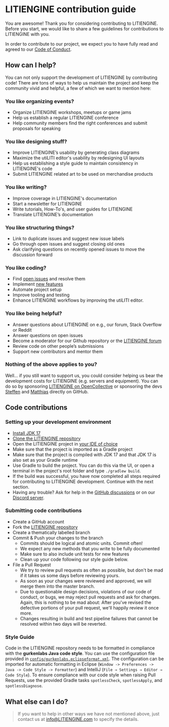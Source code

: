 # LITIENGINE contribution guide
You are awesome! Thank you for considering contributing to LITIENGINE.
Before you start, we would like to share a few guidelines for contributions to LITIENGINE with you.

In order to contribute to our project, we expect you to have fully read and agreed to our [Code of Conduct](https://github.com/gurkenlabs/LITIENGINE/blob/master/CODE_OF_CONDUCT.md). 

## How can I help?
You can not only support the development of LITIENGINE by contributing code!
There are tons of ways to help us maintain the project and keep the community vivid and helpful, 
a few of which we want to mention here:

### You like organizing events?

* Organize LITIENGINE workshops, meetups or game jams
* Help us establish a regular LITIENGINE conference
* Help community members find the right conferences and submit proposals for speaking

### You like designing stuff?

* Improve LITIENGINE’s usability by generating class diagrams
* Maximize the utiLITI editor's usability by redesigning UI layouts
* Help us establishing a style guide to maintain consistency in LITIENGINE's code
* Submit LITIENGINE related art to be used on merchandise products

### You like writing?

* Improve coverage in LITIENGINE's documentation
* Start a newsletter for LITIENGINE
* Write tutorials, How-To's, and user guides for LITIENGINE
* Translate LITIENGINE’s documentation

### You like structuring things?

* Link to duplicate issues and suggest new issue labels
* Go through open issues and suggest closing old ones
* Ask clarifying questions on recently opened issues to move the discussion forward

### You like coding?
* Find [open issues](https://github.com/gurkenlabs/litiengine/issues) and resolve them
* Implement [new features](https://github.com/gurkenlabs/litiengine/issues?q=is%3Aopen+is%3Aissue+label%3Afeature)
* Automate project setup
* Improve tooling and testing
* Enhance LITIENGINE workflows by improving the utiLITI editor.

### You like being helpful?
* Answer questions about LITIENGINE on e.g., our forum, Stack Overflow or Reddit
* Answer questions on open issues
* Become a moderator for our Github repository or the [LITIENGINE forum](https://forum.LITIENGINE.com/)
* Review code on other people’s submissions
* Support new contributors and mentor them

### Nothing of the above applies to you?
Well... if you still want to support us, you could consider helping us bear the development costs for LITIENGINE (e.g. servers and equipment).
You can do so by sponsoring [LITIENGINE on OpenCollective](https://opencollective.com/litiengine) or sponsoring the devs [Steffen](https://github.com/sponsors/steffen-wilke) and [Matthias](https://github.com/sponsors/nightm4re94) directly on GitHub.

## Code contributions
### Setting up your development environment
* [Install JDK 17](https://litiengine.com/docs/getting-started/install-jdk/)
* [Clone the LITIENGINE repository](https://github.com/gurkenlabs/litiengine.git)
* Open the LITIENGINE project in [your IDE of choice](https://litiengine.com/docs/getting-started/development-environment/)
* Make sure that the project is imported as a Gradle project
* Make sure that the project is compiled with JDK 17 and that JDK 17 is also set as your Gradle runtime
* Use Gradle to build the project. You can do this via the UI, or open a terminal in the project's root folder and type `./gradlew build`.
* If the build was successful, you have now completed all steps required for contributing to LITIENGINE development. Continue with the next section.
* Having any trouble? Ask for help in the [GitHub discussions](https://github.com/gurkenlabs/litiengine/discussions) or on our [Discord server](https://discord.com/invite/rRB9cKD).

### Submitting code contributions
* Create a GitHub account
* Fork the [LITIENGINE repository](https://github.com/gurkenlabs/litiengine)
* Create a thematically labelled branch
* Commit & Push your changes to the branch
  * Commits should be logical and atomic units. Commit often!
  * We expect any new methods that you write to be fully documented
  * Make sure to also include unit tests for new features
  * Clean up your code following our style guide below.
* File a Pull Request
  * We try to review pull requests as often as possible, but don't be mad if it takes us some days before reviewing yours.
  * As soon as your changes were reviewed and approved, we will merge them into the master branch.
  * Due to questionable design decisions, violations of our code of conduct, or bugs, we may reject pull requests and ask for changes. Again, this is nothing to be mad about: After you've revised the defective portions of your pull request, we'll happily review it once more.
  * Changes resulting in build and test pipeline failures that cannot be resolved within two days will be reverted.

### Style Guide
Code in the LITIENGINE repository needs to be formatted in compliance with the **gurkenlabs Java code style**. You can use the configuration file provided in [`config/gurkenlabs.eclipseformat.xml`](config/gurkenlabs.eclipseformat.xml).
The configuration can be imported for automatic formatting in Eclipse (`Window -> Preferences -> Java -> Code Style -> Formatter`) and IntelliJ (`File → Settings → Editor → Code Style`).
To ensure compliance with our code style when raising Pull Requests, use the provided Gradle tasks `spotlessCheck`, `spotlessApply`, and `spotlessDiagnose`.

## What else can I do?
>  If you want to help in other ways we have not mentioned above, just contact us at info@LITIENGINE.com to specify the details.

